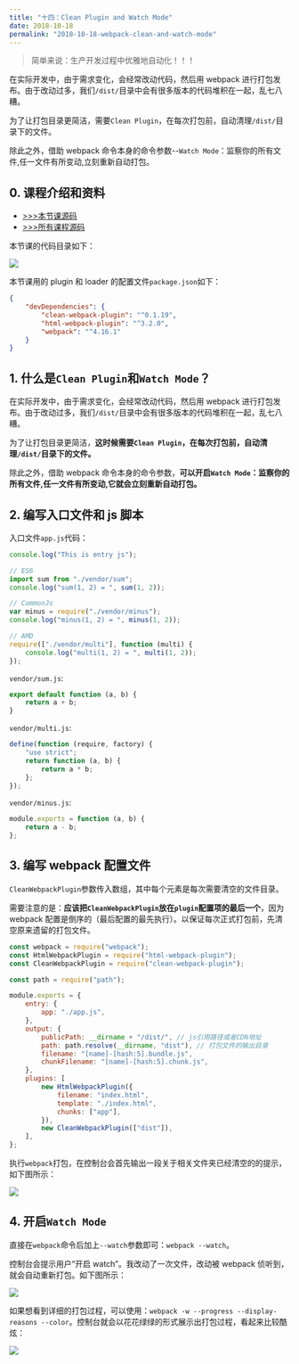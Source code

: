 ```yaml
---
title: "十四：Clean Plugin and Watch Mode"
date: 2018-10-18
permalink: "2018-10-18-webpack-clean-and-watch-mode"
---
```


> 简单来说：生产开发过程中优雅地自动化！！！

在实际开发中，由于需求变化，会经常改动代码，然后用 webpack 进行打包发布。由于改动过多，我们`/dist/`目录中会有很多版本的代码堆积在一起，乱七八糟。

为了让打包目录更简洁，需要`Clean Plugin`，在每次打包前，自动清理`/dist/`目录下的文件。

除此之外，借助 webpack 命令本身的命令参数--`Watch Mode`：监察你的所有文件,任一文件有所变动,立刻重新自动打包。

<!-- more -->

## 0. 课程介绍和资料

-   [>>>本节课源码](https://github.com/dongyuanxin/webpack-demos/tree/master/demo14)
-   [>>>所有课程源码](https://github.com/dongyuanxin/webpack-demos)

本节课的代码目录如下：

![](https://static.godbmw.com/images/webpack/webpack4系列教程/34.png)

本节课用的 plugin 和 loader 的配置文件`package.json`如下：

```json
{
    "devDependencies": {
        "clean-webpack-plugin": "^0.1.19",
        "html-webpack-plugin": "^3.2.0",
        "webpack": "^4.16.1"
    }
}
```

## 1. 什么是`Clean Plugin`和`Watch Mode`？

在实际开发中，由于需求变化，会经常改动代码，然后用 webpack 进行打包发布。由于改动过多，我们`/dist/`目录中会有很多版本的代码堆积在一起，乱七八糟。

为了让打包目录更简洁，**这时候需要`Clean Plugin`，在每次打包前，自动清理`/dist/`目录下的文件。**

除此之外，借助 webpack 命令本身的命令参数，**可以开启`Watch Mode`：监察你的所有文件,任一文件有所变动,它就会立刻重新自动打包。**

## 2. 编写入口文件和 js 脚本

入口文件`app.js`代码：

```javascript
console.log("This is entry js");

// ES6
import sum from "./vendor/sum";
console.log("sum(1, 2) = ", sum(1, 2));

// CommonJs
var minus = require("./vendor/minus");
console.log("minus(1, 2) = ", minus(1, 2));

// AMD
require(["./vendor/multi"], function (multi) {
    console.log("multi(1, 2) = ", multi(1, 2));
});
```

`vendor/sum.js`:

```javascript
export default function (a, b) {
    return a + b;
}
```

`vendor/multi.js`:

```javascript
define(function (require, factory) {
    "use strict";
    return function (a, b) {
        return a * b;
    };
});
```

`vendor/minus.js`:

```javascript
module.exports = function (a, b) {
    return a - b;
};
```

## 3. 编写 webpack 配置文件

`CleanWebpackPlugin`参数传入数组，其中每个元素是每次需要清空的文件目录。

需要注意的是：**应该把`CleanWebpackPlugin`放在`plugin`配置项的最后一个**，因为 webpack 配置是倒序的（最后配置的最先执行）。以保证每次正式打包前，先清空原来遗留的打包文件。

```javascript
const webpack = require("webpack");
const HtmlWebpackPlugin = require("html-webpack-plugin");
const CleanWebpackPlugin = require("clean-webpack-plugin");

const path = require("path");

module.exports = {
    entry: {
        app: "./app.js",
    },
    output: {
        publicPath: __dirname + "/dist/", // js引用路径或者CDN地址
        path: path.resolve(__dirname, "dist"), // 打包文件的输出目录
        filename: "[name]-[hash:5].bundle.js",
        chunkFilename: "[name]-[hash:5].chunk.js",
    },
    plugins: [
        new HtmlWebpackPlugin({
            filename: "index.html",
            template: "./index.html",
            chunks: ["app"],
        }),
        new CleanWebpackPlugin(["dist"]),
    ],
};
```

执行`webpack`打包，在控制台会首先输出一段关于相关文件夹已经清空的的提示，如下图所示：

![](https://static.godbmw.com/images/webpack/webpack4系列教程/35.png)

## 4. 开启`Watch Mode`

直接在`webpack`命令后加上`--watch`参数即可：`webpack --watch`。

控制台会提示用户“开启 watch”。我改动了一次文件，改动被 webpack 侦听到，就会自动重新打包。如下图所示：

![](https://static.godbmw.com/images/webpack/webpack4系列教程/36.png)

如果想看到详细的打包过程，可以使用：`webpack -w --progress --display-reasons --color`。控制台就会以花花绿绿的形式展示出打包过程，看起来比较酷炫：

![](https://static.godbmw.com/images/webpack/webpack4系列教程/37.png)

